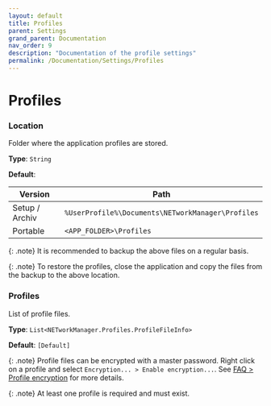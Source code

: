 ```yaml
---
layout: default
title: Profiles
parent: Settings
grand_parent: Documentation
nav_order: 9
description: "Documentation of the profile settings"
permalink: /Documentation/Settings/Profiles
---
```


# Profiles

### Location

Folder where the application profiles are stored.

**Type**: `String`

**Default**:

| Version        | Path                                              |
| -------------- | ------------------------------------------------- |
| Setup / Archiv | `%UserProfile%\Documents\NETworkManager\Profiles` |
| Portable       | `<APP_FOLDER>\Profiles`                           |

{: .note}
It is recommended to backup the above files on a regular basis.

{: .note}
To restore the profiles, close the application and copy the files from the backup to the above location.

### Profiles

List of profile files.

**Type**: `List<NETworkManager.Profiles.ProfileFileInfo>`

**Default**: `[Default]`

{: .note}
Profile files can be encrypted with a master password. Right click on a profile and select `Encryption... > Enable encryption...`. See [FAQ > Profile encryption](NETworkManager/FAQ#profile-encryption) for more details.

{: .note}
At least one profile is required and must exist.
